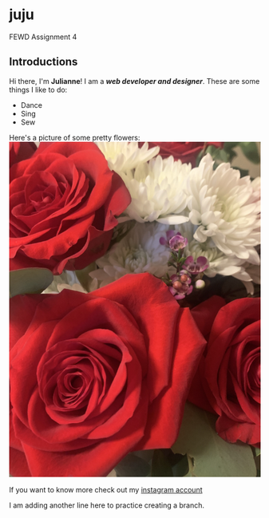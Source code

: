 # juju
FEWD Assignment 4
## Introductions
Hi there, I'm **Julianne**! I am a _**web developer and designer**_.
These are some things I like to do:
* Dance
* Sing
* Sew

Here's a picture of some pretty flowers:
![flowers](62E6DAE3-04F6-488C-AF87-EDA712EF7719.jpeg)

If you want to know more check out my [instagram account](https://www.instagram.com/gogojuju_/)

I am adding another line here to practice creating a branch.
